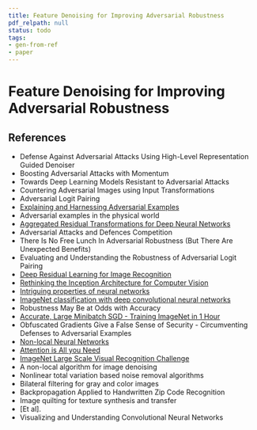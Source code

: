 ```yaml
---
title: Feature Denoising for Improving Adversarial Robustness
pdf_relpath: null
status: todo
tags:
- gen-from-ref
- paper
---
```


# Feature Denoising for Improving Adversarial Robustness

## References

- Defense Against Adversarial Attacks Using High-Level Representation Guided Denoiser
- Boosting Adversarial Attacks with Momentum
- Towards Deep Learning Models Resistant to Adversarial Attacks
- Countering Adversarial Images using Input Transformations
- Adversarial Logit Pairing
- [Explaining and Harnessing Adversarial Examples](./explaining-and-harnessing-adversarial-examples.md)
- Adversarial examples in the physical world
- [Aggregated Residual Transformations for Deep Neural Networks](./aggregated-residual-transformations-for-deep-neural-networks.md)
- Adversarial Attacks and Defences Competition
- There Is No Free Lunch In Adversarial Robustness (But There Are Unexpected Benefits)
- Evaluating and Understanding the Robustness of Adversarial Logit Pairing
- [Deep Residual Learning for Image Recognition](./deep-residual-learning-for-image-recognition.md)
- [Rethinking the Inception Architecture for Computer Vision](./rethinking-the-inception-architecture-for-computer-vision.md)
- [Intriguing properties of neural networks](./intriguing-properties-of-neural-networks.md)
- [ImageNet classification with deep convolutional neural networks](./imagenet-classification-with-deep-convolutional-neural-networks.md)
- Robustness May Be at Odds with Accuracy
- [Accurate, Large Minibatch SGD - Training ImageNet in 1 Hour](./accurate-large-minibatch-sgd-training-imagenet-in-1-hour.md)
- Obfuscated Gradients Give a False Sense of Security - Circumventing Defenses to Adversarial Examples
- [Non-local Neural Networks](./non-local-neural-networks.md)
- [Attention is All you Need](./attention-is-all-you-need.md)
- [ImageNet Large Scale Visual Recognition Challenge](./imagenet-large-scale-visual-recognition-challenge.md)
- A non-local algorithm for image denoising
- Nonlinear total variation based noise removal algorithms
- Bilateral filtering for gray and color images
- Backpropagation Applied to Handwritten Zip Code Recognition
- Image quilting for texture synthesis and transfer
- [Et al].
- Visualizing and Understanding Convolutional Neural Networks
